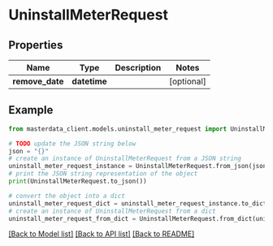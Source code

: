 # UninstallMeterRequest


## Properties

Name | Type | Description | Notes
------------ | ------------- | ------------- | -------------
**remove_date** | **datetime** |  | [optional] 

## Example

```python
from masterdata_client.models.uninstall_meter_request import UninstallMeterRequest

# TODO update the JSON string below
json = "{}"
# create an instance of UninstallMeterRequest from a JSON string
uninstall_meter_request_instance = UninstallMeterRequest.from_json(json)
# print the JSON string representation of the object
print(UninstallMeterRequest.to_json())

# convert the object into a dict
uninstall_meter_request_dict = uninstall_meter_request_instance.to_dict()
# create an instance of UninstallMeterRequest from a dict
uninstall_meter_request_from_dict = UninstallMeterRequest.from_dict(uninstall_meter_request_dict)
```
[[Back to Model list]](../README.md#documentation-for-models) [[Back to API list]](../README.md#documentation-for-api-endpoints) [[Back to README]](../README.md)



